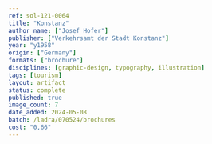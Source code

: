 ```yaml
---
ref: sol-121-0064
title: "Konstanz"
author_name: ["Josef Hofer"]
publisher: ["Verkehrsamt der Stadt Konstanz"]
year: "y1958"
origin: ["Germany"]
formats: ["brochure"]
disciplines: [graphic-design, typography, illustration]
tags: [tourism]
layout: artifact
status: complete
published: true
image_count: 7
date_added: 2024-05-08
batch: /ladra/070524/brochures
cost: "0,66"
---
```

